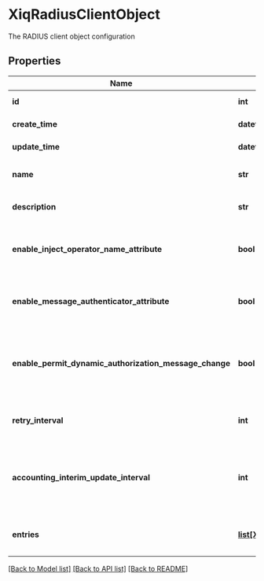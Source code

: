 # XiqRadiusClientObject

The RADIUS client object configuration
## Properties
Name | Type | Description | Notes
------------ | ------------- | ------------- | -------------
**id** | **int** | The unique identifier | 
**create_time** | **datetime** | The create time | 
**update_time** | **datetime** | The last update time | 
**name** | **str** | The RADIUS client object name. | 
**description** | **str** | The RADIUS client object description. | [optional] 
**enable_inject_operator_name_attribute** | **bool** | The flag for enable inject operator name attribute. | 
**enable_message_authenticator_attribute** | **bool** | The flag for enable message authenticator attribute | 
**enable_permit_dynamic_authorization_message_change** | **bool** | The flag for enable permit dynamic authorization message change | 
**retry_interval** | **int** | The retry interval, 60 - 100000000 seconds | 
**accounting_interim_update_interval** | **int** | The accounting interim update interval, 60 - 100000000 seconds | 
**entries** | [**list[XiqRadiusClientObjectEntry]**](XiqRadiusClientObjectEntry.md) | The list of RADIUS client object entries | 

[[Back to Model list]](../README.md#documentation-for-models) [[Back to API list]](../README.md#documentation-for-api-endpoints) [[Back to README]](../README.md)



